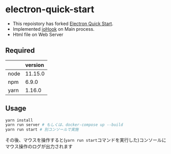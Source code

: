 # electron-quick-start

- This repoistory has forked [Electron Quick Start](https://github.com/electron/electron-quick-start).
- Implemented [ioHook](https://github.com/wilix-team/iohook) on Main process.
- Html file on Web Server

## Required

| | version |
|:---|:---|
| node | 11.15.0 |
| npm | 6.9.0 |
| yarn | 1.16.0 |

## Usage

```bash
yarn install
yarn run server # もしくは、docker-compose up --build
yarn run start # 別コンソールで実施
```

その後、マウスを操作すると(`yarn run start`コマンドを実行した)コンソールにマウス操作のログが出力されます
